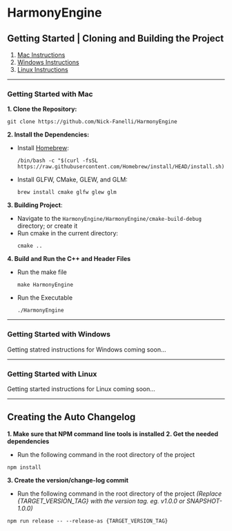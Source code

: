 # HarmonyEngine

## Getting Started | Cloning and Building the Project

1. [Mac Instructions](#getting-started-with-mac)
1. [Windows Instructions](#getting-started-with-windows)
1. [Linux Instructions](#getting-started-with-linux)

---

### Getting Started with Mac

**1. Clone the Repository:** 
```shell
git clone https://github.com/Nick-Fanelli/HarmonyEngine
```

**2. Install the Dependencies:**

* Install [Homebrew](https://brew.sh/): 
    ```shell
    /bin/bash -c "$(curl -fsSL https://raw.githubusercontent.com/Homebrew/install/HEAD/install.sh)"
    ```

* Install GLFW, CMake, GLEW, and GLM:
    ```shell
    brew install cmake glfw glew glm
    ```
**3. Building Project**:

* Navigate to the `HarmonyEngine/HarmonyEngine/cmake-build-debug` directory; or create it
* Run cmake in the current directory: 
    ```shell
    cmake ..
    ```
**4. Build and Run the C++ and Header Files**

* Run the make file
    ```shell
    make HarmonyEngine
    ```

* Run the Executable
    ```shell
    ./HarmonyEngine
    ```
---

### Getting Started with Windows

Getting statred instructions for Windows coming soon...

---

### Getting Started with Linux

Getting started instructions for Linux coming soon...

---

## Creating the Auto Changelog

**1. Make sure that NPM command line tools is installed**
**2. Get the needed dependencies**
* Run the following command in the root directory of the project
```shell
npm install
```
**3. Create the version/change-log commit**
* Run the following command in the root directory of the project *(Replace {TARGET_VERSION_TAG} with the version tag. eg. v1.0.0 or SNAPSHOT-1.0.0)*
```shell
npm run release -- --release-as {TARGET_VERSION_TAG}
```
